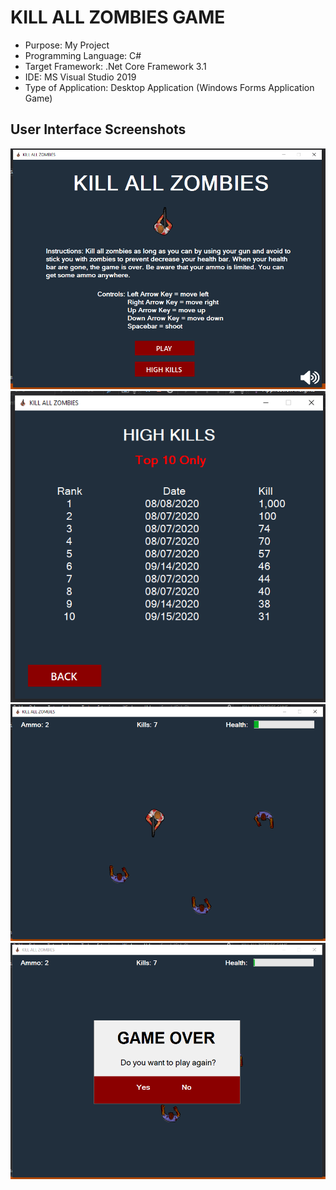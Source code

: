# KILL ALL ZOMBIES GAME

* Purpose: My Project
* Programming Language: C#
* Target Framework: .Net Core Framework 3.1
* IDE: MS Visual Studio 2019
* Type of Application: Desktop Application (Windows Forms Application Game)

<h2> User Interface Screenshots </h2> 
  <img src="SCREENSHOTS/PIC1.png">
  
  <img src="SCREENSHOTS/PIC2.png">

  <img src="SCREENSHOTS/PIC3.png">
  
  <img src="SCREENSHOTS/PIC4.png">
  